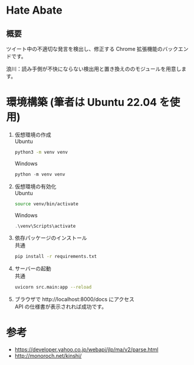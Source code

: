 # Hate Abate

## 概要

ツイート中の不適切な発言を検出し、修正する Chrome 拡張機能のバックエンドです。

浪川：読み手側が不快にならない検出用と置き換えののモジュールを用意します。

# 環境構築 (筆者は Ubuntu 22.04 を使用)

1. 仮想環境の作成
   <br>
   Ubuntu
   ```bash
   python3 -m venv venv
   ```
   Windows
   ```powershell
   python -m venv venv
   ```
2. 仮想環境の有効化
   <br>
   Ubuntu
   ```bash
   source venv/bin/activate
   ```
   Windows
   ```powershell
   .\venv\Scripts\activate
   ```
3. 依存パッケージのインストール
   <br>
   共通
   ```bash
   pip install -r requirements.txt
   ```
4. サーバーの起動
   <br>
   共通
   ```bash
   uvicorn src.main:app --reload
   ```
5. ブラウザで http://localhost:8000/docs にアクセス
   <br>
   API の仕様書が表示されれば成功です。
# 参考
- https://developer.yahoo.co.jp/webapi/jlp/ma/v2/parse.html
- http://monoroch.net/kinshi/
